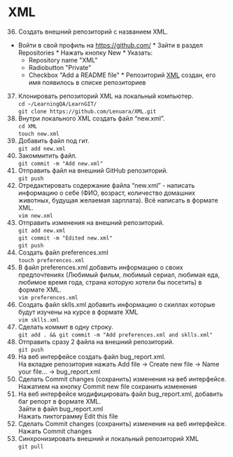 # XML
36. Создать внешний репозиторий c названием XML.  
   * Войти в свой профиль на https://github.com/ 
    * Зайти в раздел Repositories
    * Нажать кнопку New 
    * Указать:
       * Repository name "XML"
       * Radiobutton "Private"
       * Checkbox "Add a README file"
    * Репозиторий [XML](https://github.com/Lenuara/XML) создан, его имя появилось в списке репозиториев
37. Клонировать репозиторий XML на локальный компьютер.  
   `cd ~/LearningQA/LearnGIT/`  
    `git clone https://github.com/Lenuara/XML.git`
38. Внутри локального XML создать файл “new.xml”.  
   `cd XML`  
    `touch new.xml`
39. Добавить файл под гит.  
    `git add new.xml`
40. Закоммитить файл.  
   `git commit -m "Add new.xml"`
41. Отправить файл на внешний GitHub репозиторий.  
   `git push`
42. Отредактировать содержание файла “new.xml” - написать информацию о себе (ФИО, возраст, количество домашних животных, будущая желаемая зарплата). Всё написать в формате XML.  
   `vim new.xml`
43. Отправить изменения на внешний репозиторий.  
   `git add new.xml`  
   `git commit -m "Edited new.xml"`  
   `git push`
44. Создать файл preferences.xml  
   `touch preferences.xml`
45. В файл preferences.xml добавить информацию о своих предпочтениях (Любимый фильм, любимый сериал, любимая еда, любимое время года, страна которую хотели бы посетить) в формате XML.  
   `vim preferences.xml`
46. Создать файл sklls.xml добавить информацию о скиллах которые будут изучены на курсе в формате XML  
   `vim sklls.xml`
47. Сделать коммит в одну строку.  
  `git add . && git commit -m "Add preferences.xml and sklls.xml"` 
48. Отправить сразу 2 файла на внешний репозиторий.  
   `git push`
49. На веб интерфейсе создать файл bug_report.xml.  
   На вкладке репозитория нажать Add file -> Create new file -> Name your file... -> bug_report.xml
50. Сделать Commit changes (сохранить) изменения на веб интерфейсе.  
   Нажатием на кнопку Commit new file сохранить изменения
51. На веб интерфейсе модифицировать файл bug_report.xml, добавить баг репорт в формате XML.  
   Зайти в файл bug_report.xml  
   Нажать пиктограмму Edit this file
52. Сделать Commit changes (сохранить) изменения на веб интерфейсе.  
   Нажать Commit changes
53. Синхронизировать внешний и локальный репозиторий XML  
   `git pull`
